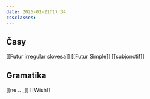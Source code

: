 ```yaml
---
date: 2025-01-21T17:34
cssclasses:
---
```

## Časy
[[Futur irregular slovesa]]
[[Futur Simple]]
[[subjonctif]]

## Gramatika
[[ne .. _]]
[[Wish]]